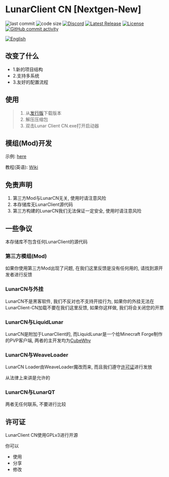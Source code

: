 # LunarClient CN [Nextgen-New]
![last commit](https://img.shields.io/github/last-commit/CubeWhyMC/LunarClient-CN)
![code size](https://img.shields.io/github/repo-size/CubeWhyMC/LunarClient-CN)
[![Discord](https://img.shields.io/discord/1047866655033802802.svg?label=&logo=discord&logoColor=ffffff&color=7389D8&labelColor=6A7EC2)](https://discord.gg/rCqCepgWJc)
[![Latest Release](https://img.shields.io/github/v/release/CubewhyMC/LunarClient-CN)](https://github.com/CubewhyMC/LunarClient-CN/release)
[![License](https://img.shields.io/github/license/CubewhyMC/LunarClient-CN)](https://github.com/CubewhyMC/LunarClient-CN/blob/master/LICENSE)
[![GitHub commit activity](https://img.shields.io/github/commit-activity/m/CubewhyMC/LunarClient-CN)](https://github.com/CubewhyMC/LunarClient-CN/actions)

[![English](https://img.shields.io/badge/English-Readme-green?style=flat-square)](README-EN.md)

## 改变了什么

- 1.新的项目结构
- 2.支持多系统
- 3.友好的配置流程

## 使用

>1. 从[发行版](https://github.com/CubeWhyMC/LunarClient-CN/releases)下载版本
>2. 解压压缩包
>3. 双击Lunar Client CN.exe打开启动器

## 模组(Mod)开发

示例: [here](https://github.com/CubeWhyMC/LunarMod-Example)

教程(英语): [Wiki](https://github.com/CubeWhyMC/LunarClient-CN/wiki/LunarCN-mod-development)

## 免责声明

1. 第三方Mod与LunarCN无关, 使用时请注意风险
2. 本存储库无LunarClient源代码
3. 第三方构建的LunarCN我们无法保证一定安全, 使用时请注意风险

## 一些争议

本存储库不包含任何LunarClient的源代码

### 第三方模组(Mod)

如果你使用第三方Mod出现了问题, 在我们这里反馈是没有任何用的, 请找到源开发者进行反馈

### LunarCN与外挂

LunarCN不是黑客软件, 我们不反对也不支持开挂行为, 如果你的外挂无法在LunarClient-CN加载不要在我们这里反馈, 如果你这样做, 我们将会关闭您的开票

### LunarCN与LiquidLunar

LunarCN是附加于LunarClient的, 而LiquidLunar是一个给Minecraft Forge制作的PVP客户端, 两者的主开发均为[CubeWhy](https://github.com/cubewhy)

### LunarCN与WeaveLoader

LunarCN Loader由WeaveLoader魔改而来, 而且我们遵守[许可证](https://github.com/Weave-MC/Weave-Loader/blob/master/LICENSE)进行发放

从法律上来讲是允许的

### LunarCN与LunarQT

两者无任何联系, 不要进行比较

## 许可证

LunarClient CN使用GPLv3进行开源

你可以

- 使用
- 分享
- 修改
